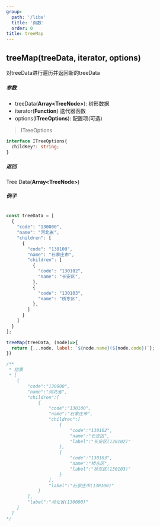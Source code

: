 ```yaml
---
group:
  path: '/libs'
  title: '函数'
  order: 0
title: treeMap
---
```



## treeMap(treeData, iterator, options)
对treeData进行遍历并返回新的treeData

##### 参数
- treeData(**Array\<TreeNode\>**): 树形数据
- iterator(**Function**) 迭代器函数
- options(**ITreeOptions**): 配置项(可选)

> ITreeOptions
```typescript
interface ITreeOptions{
  childKey?: string;
}
```

##### 返回
Tree Data(**Array\<TreeNode\>**)

##### 例子
```javascript

const treeData = [
  {
    "code": "130000",
    "name": "河北省",
    "children": [
      {
        "code": "130100",
        "name": "石家庄市",
        "children": [
          {
            "code": "130102",
            "name": "长安区",
          },
          {
            "code": "130103",
            "name": "桥东区",
          },
        ]
      }
    ]
  }
];

treeMap(treeData, (node)=>{
  return {...node, label: `${node.name}(${node.code})`};
})

/**
 * 结果
 * [
    {
        "code":"130000",
        "name":"河北省",
        "children":[
            {
                "code":"130100",
                "name":"石家庄市",
                "children":[
                    {
                        "code":"130102",
                        "name":"长安区",
                        "label":"长安区(130102)"
                    },
                    {
                        "code":"130103",
                        "name":"桥东区",
                        "label":"桥东区(130103)"
                    }
                ],
                "label":"石家庄市(130100)"
            }
        ],
        "label":"河北省(130000)"
    }
  ]
*/
```